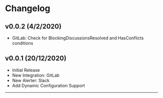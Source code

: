 # Changelog

## v0.0.2 (4/2/2020)
- GitLab: Check for BlockingDiscussionsResolved and HasConflicts conditions

## v0.0.1 (20/12/2020)
- Initial Release
- New Integration: GitLab
- New Alerter: Slack
- Add Dynamic Configuration Support

---
